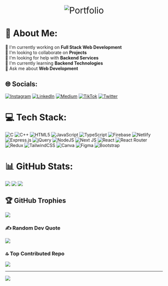 <div align="center">
  <a href="https://hassanraza.vercel.app/" style="text-decoration: none;">
    <img src="https://img.shields.io/badge/Portfolio-%23000000.svg?style=for-the-badge&logo=google-chrome&logoColor=white" alt="Portfolio" style="font-size: 2em;">
  </a>
</div>

# 💫 About Me:

🔭 I'm currently working on **Full Stack Web Development**<br>
👯 I'm looking to collaborate on **Projects**<br>
🤝 I'm looking for help with **Backend Services**<br>
🌱 I'm currently learning **Backend Technologies**<br>
💬 Ask me about **Web Development**

## 🌐 Socials:

[![Instagram](https://img.shields.io/badge/Instagram-%23E4405F.svg?logo=Instagram&logoColor=white)](https://instagram.com/hassan__0__1__0) [![LinkedIn](https://img.shields.io/badge/LinkedIn-%230077B5.svg?logo=linkedin&logoColor=white)](https://linkedin.com/in/muhammad-hassan-raza-a64b9b306) [![Medium](https://img.shields.io/badge/Medium-12100E?logo=medium&logoColor=white)](https://medium.com/@Hassan%20Raza) [![TikTok](https://img.shields.io/badge/TikTok-%23000000.svg?logo=TikTok&logoColor=white)](https://tiktok.com/@Hassan_Raza114641) [![Twitter](https://img.shields.io/badge/Twitter-%231DA1F2.svg?logo=Twitter&logoColor=white)](https://twitter.com/HassanR089)

# 💻 Tech Stack:

![C](https://img.shields.io/badge/c-%2300599C.svg?style=for-the-badge&logo=c&logoColor=white) ![C++](https://img.shields.io/badge/c++-%2300599C.svg?style=for-the-badge&logo=c%2B%2B&logoColor=white) ![HTML5](https://img.shields.io/badge/html5-%23E34F26.svg?style=for-the-badge&logo=html5&logoColor=white) ![JavaScript](https://img.shields.io/badge/javascript-%23323330.svg?style=for-the-badge&logo=javascript&logoColor=%23F7DF1E) ![TypeScript](https://img.shields.io/badge/typescript-%23007ACC.svg?style=for-the-badge&logo=typescript&logoColor=white) ![Firebase](https://img.shields.io/badge/firebase-%23039BE5.svg?style=for-the-badge&logo=firebase) ![Netlify](https://img.shields.io/badge/netlify-%23000000.svg?style=for-the-badge&logo=netlify&logoColor=#00C7B7) ![Express.js](https://img.shields.io/badge/express.js-%23404d59.svg?style=for-the-badge&logo=express&logoColor=%2361DAFB) ![jQuery](https://img.shields.io/badge/jquery-%230769AD.svg?style=for-the-badge&logo=jquery&logoColor=white) ![NodeJS](https://img.shields.io/badge/node.js-6DA55F?style=for-the-badge&logo=node.js&logoColor=white) ![Next JS](https://img.shields.io/badge/Next-black?style=for-the-badge&logo=next.js&logoColor=white) ![React](https://img.shields.io/badge/react-%2320232a.svg?style=for-the-badge&logo=react&logoColor=%2361DAFB) ![React Router](https://img.shields.io/badge/React_Router-CA4245?style=for-the-badge&logo=react-router&logoColor=white) ![Redux](https://img.shields.io/badge/redux-%23593d88.svg?style=for-the-badge&logo=redux&logoColor=white) ![TailwindCSS](https://img.shields.io/badge/tailwindcss-%2338B2AC.svg?style=for-the-badge&logo=tailwind-css&logoColor=white) ![Canva](https://img.shields.io/badge/Canva-%2300C4CC.svg?style=for-the-badge&logo=Canva&logoColor=white) ![Figma](https://img.shields.io/badge/figma-%23F24E1E.svg?style=for-the-badge&logo=figma&logoColor=white) ![Bootstrap](https://img.shields.io/badge/bootstrap-%238511FA.svg?style=for-the-badge&logo=bootstrap&logoColor=white)

# 📊 GitHub Stats:

![](https://github-readme-stats.vercel.app/api?username=HassanWebdev&theme=dark&hide_border=false&include_all_commits=true&count_private=true)
![](https://github-readme-streak-stats.herokuapp.com/?user=HassanWebdev&theme=dark&hide_border=false)
![](https://github-readme-stats.vercel.app/api/top-langs/?username=HassanWebdev&theme=dark&hide_border=false&include_all_commits=true&count_private=true&layout=compact)

## 🏆 GitHub Trophies

![](https://github-profile-trophy.vercel.app/?username=HassanWebdev&theme=radical&no-frame=false&no-bg=false&margin-w=4)

### ✍️ Random Dev Quote

![](https://quotes-github-readme.vercel.app/api?type=horizontal&theme=radical)

### 🔝 Top Contributed Repo

![](https://github-contributor-stats.vercel.app/api?username=HassanWebdev&limit=5&theme=dark&combine_all_yearly_contributions=true)

---

![](https://visitcount.itsvg.in/api?id=HassanWebdev&icon=5&color=12)
